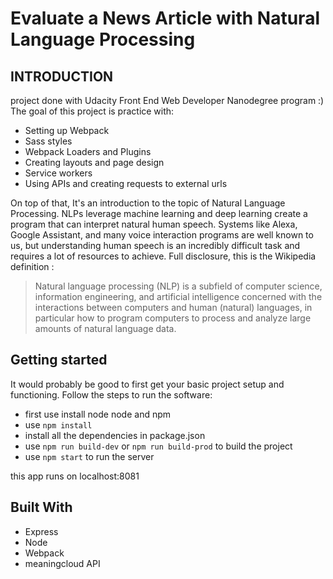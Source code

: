 # Evaluate a News Article with Natural Language Processing

## INTRODUCTION

project done with Udacity Front End Web Developer Nanodegree program :)
The goal of this project is practice with:
- Setting up Webpack
- Sass styles
- Webpack Loaders and Plugins
- Creating layouts and page design
- Service workers
- Using APIs and creating requests to external urls

On top of that, It's an introduction to the topic of Natural Language Processing. NLPs leverage machine learning and deep learning create a program that can interpret natural human speech. Systems like Alexa, Google Assistant, and many voice interaction programs are well known to us, but understanding human speech is an incredibly difficult task and requires a lot of resources to achieve. Full disclosure, this is the Wikipedia definition :

> Natural language processing (NLP) is a subfield of computer science, information engineering, and artificial intelligence
concerned with the interactions between computers and human (natural) languages, in particular how to program computers to
process and analyze large amounts of natural language data.


## Getting started

It would probably be good to first get your basic project setup and functioning. Follow the steps to run the software:

- first use install node node and npm
- use `npm install`
- install all the dependencies in package.json 
- use `npm run build-dev` or `npm run build-prod` to build the project 
- use `npm start` to run the server

this app runs on localhost:8081

## Built With
- Express
- Node
- Webpack
- meaningcloud API

